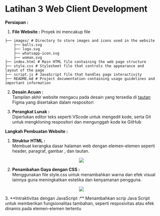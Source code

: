 # Latihan 3 Web Client Development

**Persiapan :**
1. **File Website :**
Proyek ini mencakup file
```
├── images/ # Directory to store images and icons used in the website 
    ├── balls.svg 
    ├── logo.svg
    ├── whatsapp-icon.svg
    ├── woman.svg
├── index.html # Main HTML file containing the web page structure 
├── style.css # Stylesheet file that controls the appearance and layout of the page 
├── script.js # JavaScript file that handles page interactivity 
├── README.md # Project documentation containing usage guidelines and important information
```
2. **Desain Acuan :**
<br>Tampilan akhir website mengacu pada desain yang tersedia di [tautan](https://www.figma.com/design/CAawvDkcG4AIoMWvHwrQvo/workoutaja?node-id=0-1&t=CfOIRcJJPeT5PykW-1) Figma yang disertakan dalam respositori<br />
   
3. **Perangkat Lunak :**
<br>Diperlukan editor teks seperti VScode untuk mengedit kode, serta Git untuk mengkloning respositori dan mengunggah kode ke GitHub<br />

**Langkah Pembuatan Website :**
1. **Struktur HTML :**
<br>Membuat kerangka dasar halaman web dengan elemen-elemen seperti header, paragraf, gambar , dan tautan.<br />
<p align="center">
    <img src="https://github.com/user-attachments/assets/9594f6e9-7ad7-4140-a8e0-f1086183ccbe">

 </p>

2. **Penambahan Gaya dengan CSS :**
<br>Menggunakan file style.css untuk menambahkan warna dan efek visual lainnya guna meningkatkan estetika dan kenyamanan pengguna.<br />
<p align="center">
    <img src="https://github.com/user-attachments/assets/204e5e59-19e3-4354-ab00-4468b3744294">


 </p>
3. **Intraktivitas dengan JavaScript :**
Menambahkan scrip Java Script untuk memberikan fungsionalitas tambahan, seperti resposivitas atau efek dinamis pada elemen-elemen tertentu

 

   
